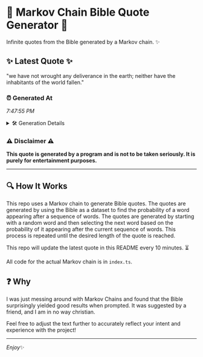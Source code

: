 # 📖 Markov Chain Bible Quote Generator 📖

Infinite quotes from the Bible generated by a Markov chain. ✨

## ✨ Latest Quote ✨
"we have not wrought any deliverance in the earth; neither have the inhabitants of the world fallen."

### ⏰ Generated At
*7:47:55 PM*

<details>
    <summary>🛠️ Generation Details</summary>
    <p>
        <strong>🌱 Seed:</strong> we<br>
        <strong>🔄 Iterations:</strong> 16<br>
        <strong>📜 Context History:</strong><br>[ we ]: have<br>[ we, have ]: not<br>[ we, have, not ]: wrought<br>[ we, have, not, wrought ]: any<br>[ we, have, not, wrought, any ]: deliverance<br>[ we, have, not, wrought, any, deliverance ]: in<br>[ have, not, wrought, any, deliverance, in ]: the<br>[ not, wrought, any, deliverance, in, the ]: earth;<br>[ wrought, any, deliverance, in, the, earth; ]: neither<br>[ any, deliverance, in, the, earth;, neither ]: have<br>[ deliverance, in, the, earth;, neither, have ]: the<br>[ in, the, earth;, neither, have, the ]: inhabitants<br>[ the, earth;, neither, have, the, inhabitants ]: of<br>[ earth;, neither, have, the, inhabitants, of ]: the<br>[ neither, have, the, inhabitants, of, the ]: world<br>[ have, the, inhabitants, of, the, world ]: fallen.<br>
    </p>
</details>

### ⚠️ Disclaimer ⚠️
**This quote is generated by a program and is not to be taken seriously. It is purely for entertainment purposes.**

---

## 🔍 How It Works

This repo uses a Markov chain to generate Bible quotes. The quotes are generated by using the Bible as a dataset to find the probability of a word appearing after a sequence of words. The quotes are generated by starting with a random word and then selecting the next word based on the probability of it appearing after the current sequence of words. This process is repeated until the desired length of the quote is reached.

This repo will update the latest quote in this README every 10 minutes. ⏳

All code for the actual Markov chain is in `index.ts`.

## ❓ Why

I was just messing around with Markov Chains and found that the Bible surprisingly yielded good results when prompted. 
It was suggested by a friend, and I am in no way christian.

Feel free to adjust the text further to accurately reflect your intent and experience with the project!

---

*Enjoy*✨
